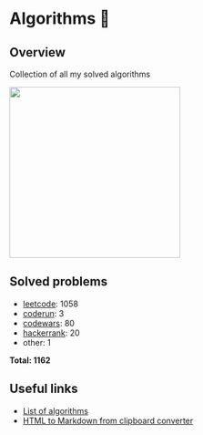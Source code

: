 # Algorithms 🏯

## Overview

Collection of all my solved algorithms

<img 
    src="https://media.giphy.com/media/v1.Y2lkPTc5MGI3NjExMDZyNDliamZudmZnejJtaXF6MjNpNW44YXZ6NnBpbjcyb3E2Nmo4YSZlcD12MV9pbnRlcm5hbF9naWZfYnlfaWQmY3Q9Zw/3o6Yg4GUVgIUg3bf7W/giphy.gif"
    width="300"
/>


## Solved problems

- [leetcode](https://leetcode.com): 1058
- [coderun](https://coderun.yandex.ru): 3
- [codewars](https://www.codewars.com): 80
- [hackerrank](https://www.hackerrank.com): 20
- other: 1

**Total: 1162**


## Useful links

- [List of algorithms](https://en.wikipedia.org/wiki/List_of_algorithms)
- [HTML to Markdown from clipboard converter](https://euangoddard.github.io/clipboard2markdown)
